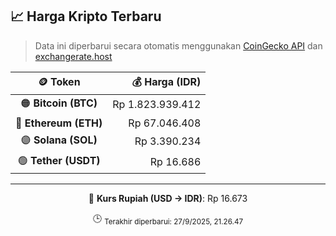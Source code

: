 

<!-- HARGA_KRIPTO -->
## 📈 Harga Kripto Terbaru

> Data ini diperbarui secara otomatis menggunakan [CoinGecko API](https://www.coingecko.com/) dan [exchangerate.host](https://exchangerate.host/)

<div align="center">

| 🪙 Token | 💰 Harga (IDR) |
|:------:|---------------:|
| 🟠 **Bitcoin (BTC)**   | Rp 1.823.939.412 |
| 🔵 **Ethereum (ETH)**  | Rp 67.046.408 |
| 🟣 **Solana (SOL)**    | Rp 3.390.234 |
| 🟢 **Tether (USDT)**   | Rp 16.686 |

---

💱 **Kurs Rupiah (USD → IDR)**: Rp 16.673

🕒 <sub>Terakhir diperbarui: 27/9/2025, 21.26.47</sub>

</div>
<!-- /HARGA_KRIPTO -->